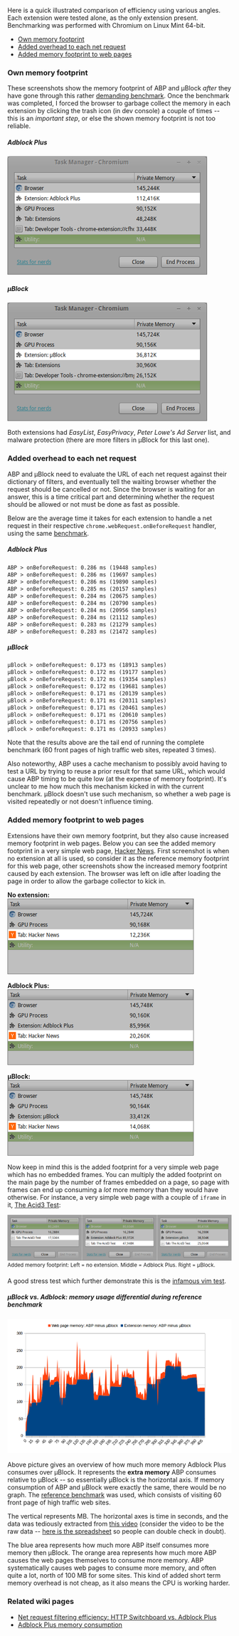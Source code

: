 Here is a quick illustrated comparison of efficiency using various angles. Each extension were tested alone, as the only extension present. Benchmarking was performed with Chromium on Linux Mint 64-bit.

- [Own memory footprint](#own-memory-footprint)
- [Added overhead to each net request](#added-overhead-to-each-net-request)
- [Added memory footprint to web pages](#added-memory-footprint-to-web-pages)

### Own memory footprint

These screenshots show the memory footprint of ABP and µBlock _after_ they have gone through this rather [demanding benchmark](https://github.com/gorhill/uBlock/wiki/Reference-benchmark). Once the benchmark was completed, I forced the browser to garbage collect the memory in each extension by clicking the trash icon (in dev console) a couple of times -- this is an _important step_, or else the shown memory footprint is not too reliable.

##### Adblock Plus
![ABP](https://raw.githubusercontent.com/gorhill/uBlock/master/doc/img/abp-own-mem.png)

##### µBlock
![uBlock](https://raw.githubusercontent.com/gorhill/uBlock/master/doc/img/ublock-own-mem.png)

Both extensions had _EasyList_, _EasyPrivacy_, _Peter Lowe's Ad Server_ list, and malware protection (there are more filters in µBlock for this last one).

### Added overhead to each net request

ABP and µBlock need to evaluate the URL of each net request against their dictionary of filters, and eventually tell the waiting browser whether the request should be cancelled or not. Since the browser is waiting for an answer, this is a time critical part and determining whether the request should be allowed or not must be done as fast as possible.

Below are the average time it takes for each extension to handle a net request in their respective `chrome.webRequest.onBeforeRequest` handler, using the same [benchmark](https://github.com/gorhill/uBlock/wiki/Reference-benchmark).

##### Adblock Plus
    ABP > onBeforeRequest: 0.286 ms (19448 samples)
    ABP > onBeforeRequest: 0.286 ms (19697 samples)
    ABP > onBeforeRequest: 0.286 ms (19890 samples)
    ABP > onBeforeRequest: 0.285 ms (20157 samples)
    ABP > onBeforeRequest: 0.284 ms (20675 samples)
    ABP > onBeforeRequest: 0.284 ms (20790 samples)
    ABP > onBeforeRequest: 0.284 ms (20956 samples)
    ABP > onBeforeRequest: 0.284 ms (21112 samples)
    ABP > onBeforeRequest: 0.283 ms (21279 samples)
    ABP > onBeforeRequest: 0.283 ms (21472 samples)

##### µBlock
    µBlock > onBeforeRequest: 0.173 ms (18913 samples)
    µBlock > onBeforeRequest: 0.172 ms (19177 samples)
    µBlock > onBeforeRequest: 0.172 ms (19354 samples)
    µBlock > onBeforeRequest: 0.172 ms (19681 samples)
    µBlock > onBeforeRequest: 0.171 ms (20139 samples)
    µBlock > onBeforeRequest: 0.171 ms (20311 samples)
    µBlock > onBeforeRequest: 0.171 ms (20461 samples)
    µBlock > onBeforeRequest: 0.171 ms (20610 samples)
    µBlock > onBeforeRequest: 0.171 ms (20756 samples)
    µBlock > onBeforeRequest: 0.171 ms (20933 samples)

Note that the results above are the tail end of running the complete benchmark (60 front pages of high traffic web sites, repeated 3 times). 

Also noteworthy, ABP uses a cache mechanism to possibly avoid having to test a URL by trying to reuse a prior
result for that same URL, which would cause ABP timing to be quite low (at the expense of memory footprint). It's unclear to me how much this mechanism kicked in with the current benchmark. µBlock doesn't use such mechanism, so whether a web page is visited repeatedly or not doesn't influence timing.

### Added memory footprint to web pages

Extensions have their own memory footprint, but they also cause increased memory footprint in web pages. Below you can see the added memory footprint in a very simple web page, [Hacker News](https://news.ycombinator.com/). First screenshot is when no extension at all is used, so consider it as the reference memory footprint for this web page, other screenshots show the increased memory footprint caused by each extension. The browser was left on idle after loading the page in order to allow the garbage collector to kick in.

**No extension:**<br>
![No extension](https://raw.githubusercontent.com/gorhill/uBlock/master/doc/img/hn-alone.png)

**Adblock Plus:**<br>
![ABP](https://raw.githubusercontent.com/gorhill/uBlock/master/doc/img/hn-abp.png)

**µBlock:**<br>
![uBlock](https://raw.githubusercontent.com/gorhill/uBlock/master/doc/img/hn-ublock.png)

Now keep in mind this is the added footprint for a very simple web page which has no embedded frames. You can multiply the added footprint on the main page by the number of frames embedded on a page, so page with frames can end up consuming a _lot_ more memory than they would have otherwise. For instance, a very simple web page with a couple of `iframe` in it, [The Acid3 Test](http://acid3.acidtests.org/):

![uBlock](https://raw.githubusercontent.com/gorhill/uBlock/master/doc/img/acid3test-mem.png)<br>
<sup>Added memory footprint: Left = no extension. Middle = Adblock Plus. Right = µBlock.</sup>

A good stress test which further demonstrate this is the [infamous vim test](https://github.com/gorhill/httpswitchboard/wiki/Adblock-Plus-memory-consumption).

##### µBlock vs. Adblock: memory usage differential during reference benchmark

![µBlock vs. Adblock: memory usage differential during reference benchmark](https://raw.githubusercontent.com/gorhill/uBlock/master/doc/media/ublock-vs-abp-cpu-2.png)

Above picture gives an overview of how much more memory Adblock Plus consumes over µBlock. It represents the **extra memory** ABP consumes relative to µBlock -- so essentially µBlock is the horizontal axis. If memory consumption of ABP and µBlock were exactly the same, there would be no graph. The [reference benchmark](/gorhill/uBlock/wiki/Reference-benchmark) was used, which consists of visiting 60 front page of high traffic web sites.

The vertical represents MB. The horizontal axes is time in seconds, and the data was tediously extracted from [this video](https://www.youtube.com/watch?v=DKM78oV_ftg) (consider the video to be the raw data -- [here is the spreadsheet](https://github.com/gorhill/uBlock/blob/master/doc/benchmarks/ublock-vs-abp-timeline.ods) so people can double check in doubt).

The blue area represents how much more ABP itself consumes more memory then µBlock. The orange area represents how much more ABP causes the web pages themselves to consume more memory. ABP systematically causes web pages to consume more memory, and often quite a lot, north of 100 MB for some sites. This kind of added short term memory overhead is not cheap, as it also means the CPU is working harder.

### Related wiki pages

- [Net request filtering efficiency: HTTP Switchboard vs. Adblock Plus](https://github.com/gorhill/httpswitchboard/wiki/Net-request-filtering-efficiency:-HTTP-Switchboard-vs.-Adblock-Plus)
- [Adblock Plus memory consumption](https://github.com/gorhill/httpswitchboard/wiki/Adblock-Plus-memory-consumption)